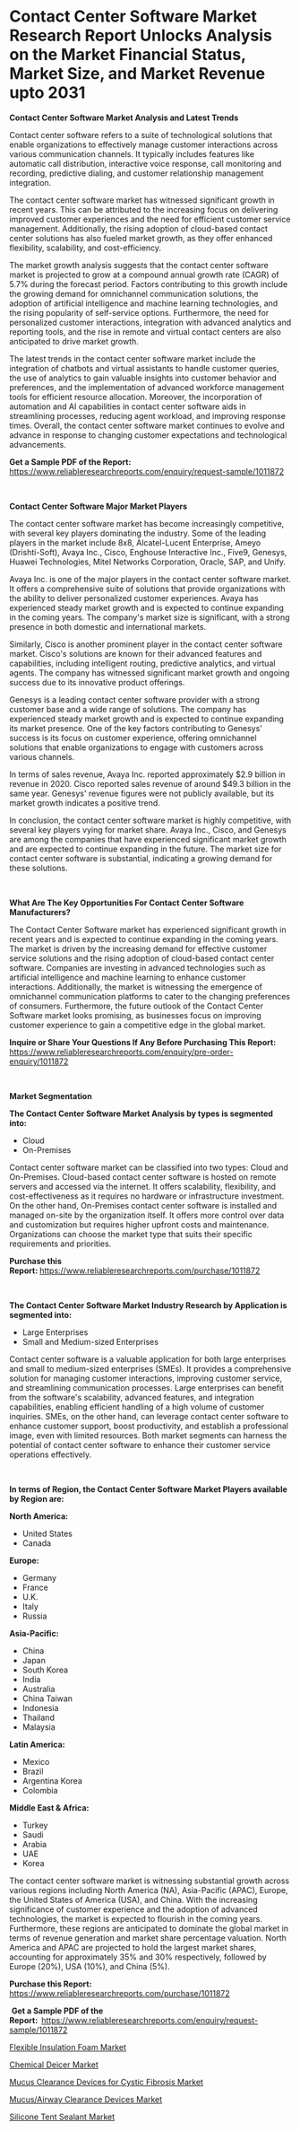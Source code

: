 <p><h1>Contact Center Software Market Research Report Unlocks Analysis on the Market Financial Status, Market Size, and Market Revenue upto 2031</h1></p><p><strong>Contact Center Software Market Analysis and Latest Trends</strong></p>
<p><p>Contact center software refers to a suite of technological solutions that enable organizations to effectively manage customer interactions across various communication channels. It typically includes features like automatic call distribution, interactive voice response, call monitoring and recording, predictive dialing, and customer relationship management integration.</p><p>The contact center software market has witnessed significant growth in recent years. This can be attributed to the increasing focus on delivering improved customer experiences and the need for efficient customer service management. Additionally, the rising adoption of cloud-based contact center solutions has also fueled market growth, as they offer enhanced flexibility, scalability, and cost-efficiency.</p><p>The market growth analysis suggests that the contact center software market is projected to grow at a compound annual growth rate (CAGR) of 5.7% during the forecast period. Factors contributing to this growth include the growing demand for omnichannel communication solutions, the adoption of artificial intelligence and machine learning technologies, and the rising popularity of self-service options. Furthermore, the need for personalized customer interactions, integration with advanced analytics and reporting tools, and the rise in remote and virtual contact centers are also anticipated to drive market growth.</p><p>The latest trends in the contact center software market include the integration of chatbots and virtual assistants to handle customer queries, the use of analytics to gain valuable insights into customer behavior and preferences, and the implementation of advanced workforce management tools for efficient resource allocation. Moreover, the incorporation of automation and AI capabilities in contact center software aids in streamlining processes, reducing agent workload, and improving response times. Overall, the contact center software market continues to evolve and advance in response to changing customer expectations and technological advancements.</p></p>
<p><strong>Get a Sample PDF of the Report:&nbsp;</strong> <a href="https://www.reliableresearchreports.com/enquiry/request-sample/1011872">https://www.reliableresearchreports.com/enquiry/request-sample/1011872</a></p>
<p>&nbsp;</p>
<p><strong>Contact Center Software Major Market Players</strong></p>
<p><p>The contact center software market has become increasingly competitive, with several key players dominating the industry. Some of the leading players in the market include 8x8, Alcatel-Lucent Enterprise, Ameyo (Drishti-Soft), Avaya Inc., Cisco, Enghouse Interactive Inc., Five9, Genesys, Huawei Technologies, Mitel Networks Corporation, Oracle, SAP, and Unify. </p><p>Avaya Inc. is one of the major players in the contact center software market. It offers a comprehensive suite of solutions that provide organizations with the ability to deliver personalized customer experiences. Avaya has experienced steady market growth and is expected to continue expanding in the coming years. The company's market size is significant, with a strong presence in both domestic and international markets. </p><p>Similarly, Cisco is another prominent player in the contact center software market. Cisco's solutions are known for their advanced features and capabilities, including intelligent routing, predictive analytics, and virtual agents. The company has witnessed significant market growth and ongoing success due to its innovative product offerings. </p><p>Genesys is a leading contact center software provider with a strong customer base and a wide range of solutions. The company has experienced steady market growth and is expected to continue expanding its market presence. One of the key factors contributing to Genesys' success is its focus on customer experience, offering omnichannel solutions that enable organizations to engage with customers across various channels. </p><p>In terms of sales revenue, Avaya Inc. reported approximately $2.9 billion in revenue in 2020. Cisco reported sales revenue of around $49.3 billion in the same year. Genesys' revenue figures were not publicly available, but its market growth indicates a positive trend.</p><p>In conclusion, the contact center software market is highly competitive, with several key players vying for market share. Avaya Inc., Cisco, and Genesys are among the companies that have experienced significant market growth and are expected to continue expanding in the future. The market size for contact center software is substantial, indicating a growing demand for these solutions.</p></p>
<p>&nbsp;</p>
<p><strong>What Are The Key Opportunities For Contact Center Software Manufacturers?</strong></p>
<p><p>The Contact Center Software market has experienced significant growth in recent years and is expected to continue expanding in the coming years. The market is driven by the increasing demand for effective customer service solutions and the rising adoption of cloud-based contact center software. Companies are investing in advanced technologies such as artificial intelligence and machine learning to enhance customer interactions. Additionally, the market is witnessing the emergence of omnichannel communication platforms to cater to the changing preferences of consumers. Furthermore, the future outlook of the Contact Center Software market looks promising, as businesses focus on improving customer experience to gain a competitive edge in the global market.</p></p>
<p><strong>Inquire or Share Your Questions If Any Before Purchasing This Report:</strong> <a href="https://www.reliableresearchreports.com/enquiry/pre-order-enquiry/1011872">https://www.reliableresearchreports.com/enquiry/pre-order-enquiry/1011872</a></p>
<p>&nbsp;</p>
<p><strong>Market Segmentation</strong></p>
<p><strong>The Contact Center Software Market Analysis by types is segmented into:</strong></p>
<p><ul><li>Cloud</li><li>On-Premises</li></ul></p>
<p><p>Contact center software market can be classified into two types: Cloud and On-Premises. Cloud-based contact center software is hosted on remote servers and accessed via the internet. It offers scalability, flexibility, and cost-effectiveness as it requires no hardware or infrastructure investment. On the other hand, On-Premises contact center software is installed and managed on-site by the organization itself. It offers more control over data and customization but requires higher upfront costs and maintenance. Organizations can choose the market type that suits their specific requirements and priorities.</p></p>
<p><strong>Purchase this Report:&nbsp;</strong><a href="https://www.reliableresearchreports.com/purchase/1011872">https://www.reliableresearchreports.com/purchase/1011872</a></p>
<p>&nbsp;</p>
<p><strong>The Contact Center Software Market Industry Research by Application is segmented into:</strong></p>
<p><ul><li>Large Enterprises</li><li>Small and Medium-sized Enterprises</li></ul></p>
<p><p>Contact center software is a valuable application for both large enterprises and small to medium-sized enterprises (SMEs). It provides a comprehensive solution for managing customer interactions, improving customer service, and streamlining communication processes. Large enterprises can benefit from the software's scalability, advanced features, and integration capabilities, enabling efficient handling of a high volume of customer inquiries. SMEs, on the other hand, can leverage contact center software to enhance customer support, boost productivity, and establish a professional image, even with limited resources. Both market segments can harness the potential of contact center software to enhance their customer service operations effectively.</p></p>
<p>&nbsp;</p>
<p><strong>In terms of Region, the Contact Center Software Market Players available by Region are:</strong></p>
<p>
    <p> <strong> North America: </strong>
        <ul>
            <li>United States</li>
            <li>Canada</li>
        </ul>
        </p> 
    <p> <strong> Europe: </strong>
        <ul>
            <li>Germany</li>
            <li>France</li>
            <li>U.K.</li>
            <li>Italy</li>
            <li>Russia</li>
        </ul>
        </p> 
    <p> <strong> Asia-Pacific: </strong>
        <ul>
            <li>China</li>
            <li>Japan</li>
            <li>South Korea</li>
            <li>India</li>
            <li>Australia</li>
            <li>China Taiwan</li>
            <li>Indonesia</li>
            <li>Thailand</li>
            <li>Malaysia</li>
        </ul>
        </p> 
    <p> <strong> Latin America: </strong>
        <ul>
            <li>Mexico</li>
            <li>Brazil</li>
            <li>Argentina Korea</li>
            <li>Colombia</li>
        </ul>
        </p> 
    <p> <strong> Middle East & Africa: </strong>
        <ul>
            <li>Turkey</li>
            <li>Saudi</li>
            <li>Arabia</li>
            <li>UAE</li>
            <li>Korea</li>
        </ul>
    </p>
    </p>
<p><p>The contact center software market is witnessing substantial growth across various regions including North America (NA), Asia-Pacific (APAC), Europe, the United States of America (USA), and China. With the increasing significance of customer experience and the adoption of advanced technologies, the market is expected to flourish in the coming years. Furthermore, these regions are anticipated to dominate the global market in terms of revenue generation and market share percentage valuation. North America and APAC are projected to hold the largest market shares, accounting for approximately 35% and 30% respectively, followed by Europe (20%), USA (10%), and China (5%).</p></p>
<p><strong>Purchase this Report: </strong><a href="https://www.reliableresearchreports.com/purchase/1011872">https://www.reliableresearchreports.com/purchase/1011872</a></p>
<p>&nbsp;<strong>Get a Sample PDF of the Report:&nbsp;&nbsp;</strong><a href="https://www.reliableresearchreports.com/enquiry/request-sample/1011872">https://www.reliableresearchreports.com/enquiry/request-sample/1011872</a></p>
<p><strong></strong></p>
<p><p><a href="https://medium.com/@floyziemann8756/flexible-insulation-foam-market-furnishes-information-on-market-share-market-trends-and-market-2b82c58f8b2e">Flexible Insulation Foam Market</a></p><p><a href="https://medium.com/@floyziemann8756/chemical-deicer-market-outlook-industry-overview-and-forecast-2024-to-2031-6514d512d97b">Chemical Deicer Market</a></p><p><a href="https://github.com/Hassanmeister/Market-Research-Report-List-1/blob/main/mucus-clearance-devices-for-cystic-fibrosis-market.md">Mucus Clearance Devices for Cystic Fibrosis Market</a></p><p><a href="https://github.com/bonganingubeni/Market-Research-Report-List-1/blob/main/mucusairway-clearance-devices-market.md">Mucus/Airway Clearance Devices Market</a></p><p><a href="https://medium.com/@floyziemann8756/silicone-tent-sealant-nbsp-market-focuses-on-market-share-size-and-projected-forecast-till-2031-64986b89dbad">Silicone Tent Sealant Market</a></p></p>